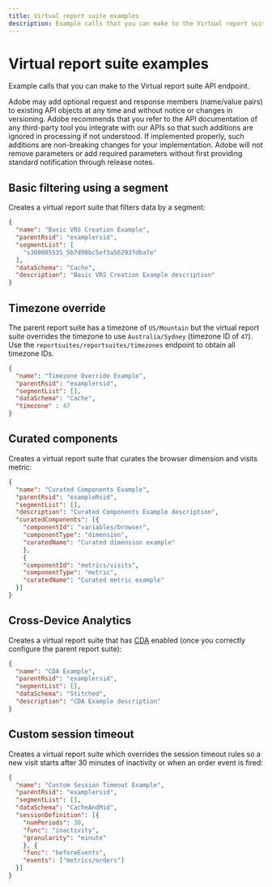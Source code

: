 ```yaml
---
title: Virtual report suite examples
description: Example calls that you can make to the Virtual report suite API endpoint.
---
```


# Virtual report suite examples

Example calls that you can make to the Virtual report suite API endpoint.

<InlineAlert variant="info" slots="text" />

Adobe may add optional request and response members (name/value pairs) to existing API objects at any time and without notice or changes in versioning. Adobe recommends that you refer to the API documentation of any third-party tool you integrate with our APIs so that such additions are ignored in processing if not understood. If implemented properly, such additions are non-breaking changes for your implementation. Adobe will not remove parameters or add required parameters without first providing standard notification through release notes.

## Basic filtering using a segment

Creates a virtual report suite that filters data by a segment:

```json
{
  "name": "Basic VRS Creation Example",
  "parentRsid": "examplersid",
  "segmentList": [
    "s300005535_5b7d98bc5ef3a562937dba7e"
  ],
  "dataSchema": "Cache",
  "description": "Basic VRS Creation Example description"
}
```

## Timezone override

The parent report suite has a timezone of `US/Mountain` but the virtual report suite overrides the timezone to use `Australia/Sydney` (timezone ID of `47`). Use the `reportsuites/reportsuites/timezones` endpoint to obtain all timezone IDs.

```json
{
  "name": "Timezone Override Example",
  "parentRsid": "examplersid",
  "segmentList": [],
  "dataSchema": "Cache",
  "timezone" : 47
}
```

## Curated components

Creates a virtual report suite that curates the browser dimension and visits metric:

```json
{
  "name": "Curated Components Example",
  "parentRsid": "exampleRsid",
  "segmentList": [],
  "description": "Curated Components Example description",
  "curatedComponents": [{
    "componentId": "variables/browser",
    "componentType": "dimension",
    "curatedName": "Curated dimension example"
    },
    {
    "componentId": "metrics/visits",
    "componentType": "metric",
    "curatedName": "Curated metric example"
  }]
}
```

## Cross-Device Analytics

Creates a virtual report suite that has [CDA](https://experienceleague.adobe.com/docs/analytics/components/cda/overview.html) enabled (once you correctly configure the parent report suite):

```json
{
  "name": "CDA Example",
  "parentRsid": "examplersid",
  "segmentList": [],
  "dataSchema": "Stitched",
  "description": "CDA Example description"
}
```

## Custom session timeout

Creates a virtual report suite which overrides the session timeout rules so a new visit starts after 30 minutes of inactivity or when an order event is fired:

```json
{
  "name": "Custom Session Timeout Example",
  "parentRsid": "examplersid",
  "segmentList": [],
  "dataSchema": "CacheAndMid",
  "sessionDefinition": [{
    "numPeriods": 30,
    "func": "inactivity",
    "granularity": "minute"
    }, {
    "func": "beforeEvents",
    "events": ["metrics/orders"]
  }]
}
```
